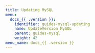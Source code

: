 ```yaml
---
title: Updating MySQL
menu:
  docs_{{ .version }}:
    identifier: guides-mysql-updating
    name: UpdateVersion MySQL
    parent: guides-mysql
    weight: 42
menu_name: docs_{{ .version }}
---
```

